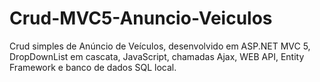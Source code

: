 # Crud-MVC5-Anuncio-Veiculos
Crud simples de Anúncio de Veículos, desenvolvido em ASP.NET MVC 5, DropDownList em cascata, JavaScript, chamadas Ajax, WEB API, Entity Framework e banco de dados SQL local.
